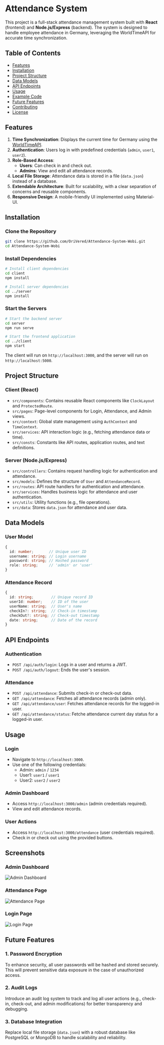 # Attendance System

This project is a full-stack attendance management system built with **React** (frontend) and **Node.js/Express** (backend). The system is designed to handle employee attendance in Germany, leveraging the WorldTimeAPI for accurate time synchronization.

## Table of Contents

- [Features](#features)
- [Installation](#installation)
- [Project Structure](#project-structure)
- [Data Models](#data-models)
- [API Endpoints](#api-endpoints)
- [Usage](#usage)
- [Example Code](#example-code)
- [Future Features](#future-features)
- [Contributing](#contributing)
- [License](#license)

## Features

1. **Time Synchronization**: Displays the current time for Germany using the [WorldTimeAPI](https://worldtimeapi.org/).
2. **Authentication**: Users log in with predefined credentials (`admin`, `user1`, `user2`).
3. **Role-Based Access**:
   - **Users**: Can check in and check out.
   - **Admins**: View and edit all attendance records.
4. **Local File Storage**: Attendance data is stored in a file (`data.json`) instead of a database.
5. **Extendable Architecture**: Built for scalability, with a clear separation of concerns and reusable components.
6. **Responsive Design**: A mobile-friendly UI implemented using Material-UI.

## Installation

### Clone the Repository

```bash
git clone https://github.com/OriVered/Attendance-System-Wobi.git
cd Attendance-System-Wobi
```

### Install Dependencies

```bash
# Install client dependencies
cd client
npm install

# Install server dependencies
cd ../server
npm install
```

### Start the Servers

```bash
# Start the backend server
cd server
npm run serve

# Start the frontend application
cd ../client
npm start
```

The client will run on `http://localhost:3000`, and the server will run on `http://localhost:5000`.

## Project Structure

### Client (React)

- `src/components`: Contains reusable React components like `ClockLayout` and `ProtectedRoute`.
- `src/pages`: Page-level components for Login, Attendance, and Admin views.
- `src/context`: Global state management using `AuthContext` and `TimeContext`.
- `src/services`: API interaction logic (e.g., fetching attendance data or time).
- `src/consts`: Constants like API routes, application routes, and text definitions.

### Server (Node.js/Express)

- `src/controllers`: Contains request handling logic for authentication and attendance.
- `src/models`: Defines the structure of `User` and `AttendanceRecord`.
- `src/routes`: API route handlers for authentication and attendance.
- `src/services`: Handles business logic for attendance and user authentication.
- `src/utils`: Utility functions (e.g., file operations).
- `src/data`: Stores `data.json` for attendance and user data.

## Data Models

### User Model

```typescript
{
  id: number;       // Unique user ID
  username: string; // Login username
  password: string; // Hashed password
  role: string;     // 'admin' or 'user'
}
```

### Attendance Record

```typescript
{
  id: string;        // Unique record ID
  userId: number;    // ID of the user
  userName: string;  // User's name
  checkIn?: string;  // Check-in timestamp
  checkOut?: string; // Check-out timestamp
  date: string;      // Date of the record
}
```

## API Endpoints

### Authentication
- `POST /api/auth/login`: Logs in a user and returns a JWT.
- `POST /api/auth/logout`: Ends the user's session.

### Attendance
- `POST /api/attendance`: Submits check-in or check-out data.
- `GET /api/attendance`: Fetches all attendance records (admin only).
- `GET /api/attendance/user`: Fetches attendance records for the logged-in user.
- `GET /api/attendance/status`: Fetche attendance current day status for a logged-in user.
## Usage

### Login
- Navigate to `http://localhost:3000`.
- Use one of the following credentials:
  - Admin: `admin` / `1234`
  - User1: `user1` / `user1`
  - User2: `user2` / `user2`

### Admin Dashboard
- Access `http://localhost:3000/admin` (admin credentials required).
- View and edit attendance records.

### User Actions
- Access `http://localhost:3000/attendance` (user credentials required).
- Check in or check out using the provided buttons.



## Screenshots

### Admin Dashboard
![Admin Dashboard](./assets/admin.png "Admin Dashboard")

### Attendance Page
![Attendance Page](./assets/attendance.png "Attendance Page")

### Login Page
![Login Page](./assets/login.png "Login Page")

## Future Features

### 1. Password Encryption
To enhance security, all user passwords will be hashed and stored securely. This will prevent sensitive data exposure in the case of unauthorized access.

### 2. Audit Logs
Introduce an audit log system to track and log all user actions (e.g., check-in, check-out, and admin modifications) for better transparency and debugging.

### 3. Database Integration
Replace local file storage (`data.json`) with a robust database like PostgreSQL or MongoDB to handle scalability and reliability.


